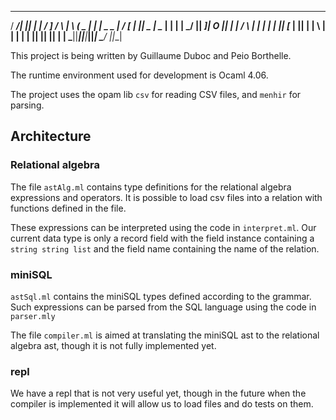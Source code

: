   _____ ____  ___ ___    ___   ___   ____  
 / ___/|    ||   |   |  /  _] /   \ |    \ 
(   \_  |  | | _   _ | /  [_ |     ||  _  |
 \__  | |  | |  \_/  ||    _]|  O  ||  |  |
 /  \ | |  | |   |   ||   [_ |     ||  |  |
 \    | |  | |   |   ||     ||     ||  |  |
  \___||____||___|___||_____| \___/ |__|__|
                                           

This project is being written by Guillaume Duboc and Peio Borthelle.

The runtime environment used for development is Ocaml 4.06.

The project uses the opam lib `csv` for reading CSV files, and `menhir` for parsing.

## Architecture

### Relational algebra

The file `astAlg.ml` contains type definitions for the relational algebra expressions and operators. It is possible to load csv files into a relation with functions defined in the file.

These expressions can be interpreted using the code in `interpret.ml`. Our current data type is only a record field with the field instance containing a `string string list` and the field name containing the name of the relation.

### miniSQL

`astSql.ml` contains the miniSQL types defined according to the grammar. Such expressions can be parsed from the SQL language using the code in `parser.mly`

The file `compiler.ml` is aimed at translating the miniSQL ast to the relational algebra ast, though it is not fully implemented yet.

### repl

We have a repl that is not very useful yet, though in the future when the compiler is implemented it will allow us to load files and do tests on them.
